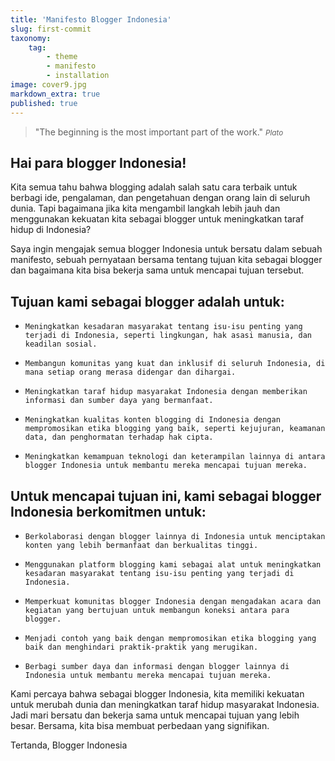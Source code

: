 ```yaml
---
title: 'Manifesto Blogger Indonesia'
slug: first-commit
taxonomy:
    tag:
        - theme
        - manifesto
        - installation
image: cover9.jpg
markdown_extra: true
published: true
---
```


>&quot;The beginning is the most important part of the work.&quot;
><small><cite title="Plato">Plato</cite></small>

## Hai para blogger Indonesia!

Kita semua tahu bahwa blogging adalah salah satu cara terbaik untuk berbagi ide, pengalaman, dan pengetahuan dengan orang lain di seluruh dunia. Tapi bagaimana jika kita mengambil langkah lebih jauh dan menggunakan kekuatan kita sebagai blogger untuk meningkatkan taraf hidup di Indonesia?

Saya ingin mengajak semua blogger Indonesia untuk bersatu dalam sebuah manifesto, sebuah pernyataan bersama tentang tujuan kita sebagai blogger dan bagaimana kita bisa bekerja sama untuk mencapai tujuan tersebut.

## Tujuan kami sebagai blogger adalah untuk:

*     Meningkatkan kesadaran masyarakat tentang isu-isu penting yang terjadi di Indonesia, seperti lingkungan, hak asasi manusia, dan keadilan sosial.
*     Membangun komunitas yang kuat dan inklusif di seluruh Indonesia, di mana setiap orang merasa didengar dan dihargai.
*     Meningkatkan taraf hidup masyarakat Indonesia dengan memberikan informasi dan sumber daya yang bermanfaat.
*     Meningkatkan kualitas konten blogging di Indonesia dengan mempromosikan etika blogging yang baik, seperti kejujuran, keamanan data, dan penghormatan terhadap hak cipta.
*     Meningkatkan kemampuan teknologi dan keterampilan lainnya di antara blogger Indonesia untuk membantu mereka mencapai tujuan mereka.

## Untuk mencapai tujuan ini, kami sebagai blogger Indonesia berkomitmen untuk:

*     Berkolaborasi dengan blogger lainnya di Indonesia untuk menciptakan konten yang lebih bermanfaat dan berkualitas tinggi.
*     Menggunakan platform blogging kami sebagai alat untuk meningkatkan kesadaran masyarakat tentang isu-isu penting yang terjadi di Indonesia.
*     Memperkuat komunitas blogger Indonesia dengan mengadakan acara dan kegiatan yang bertujuan untuk membangun koneksi antara para blogger.
*     Menjadi contoh yang baik dengan mempromosikan etika blogging yang baik dan menghindari praktik-praktik yang merugikan.
*     Berbagi sumber daya dan informasi dengan blogger lainnya di Indonesia untuk membantu mereka mencapai tujuan mereka.

Kami percaya bahwa sebagai blogger Indonesia, kita memiliki kekuatan untuk merubah dunia dan meningkatkan taraf hidup masyarakat Indonesia. Jadi mari bersatu dan bekerja sama untuk mencapai tujuan yang lebih besar. Bersama, kita bisa membuat perbedaan yang signifikan.

Tertanda, Blogger Indonesia

